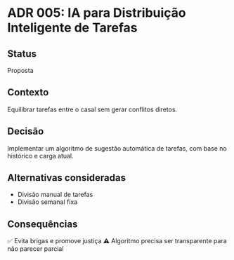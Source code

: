 # ADR 005: IA para Distribuição Inteligente de Tarefas

## Status
Proposta

## Contexto
Equilibrar tarefas entre o casal sem gerar conflitos diretos.

## Decisão
Implementar um algoritmo de sugestão automática de tarefas, com base no histórico e carga atual.

## Alternativas consideradas
- Divisão manual de tarefas
- Divisão semanal fixa

## Consequências
✅ Evita brigas e promove justiça
⚠️ Algoritmo precisa ser transparente para não parecer parcial
